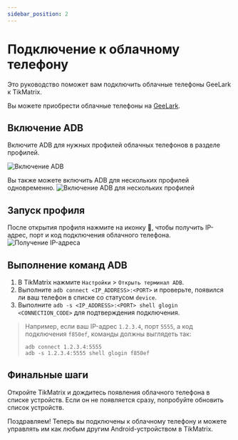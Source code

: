 ```yaml
---
sidebar_position: 2
---
```


# Подключение к облачному телефону

Это руководство поможет вам подключить облачные телефоны GeeLark к TikMatrix.

Вы можете приобрести облачные телефоны на [GeeLark](https://www.geelark.cn?invite_code=XHY6a8).

## Включение ADB

Включите ADB для нужных профилей облачных телефонов в разделе профилей.

![Включение ADB](https://help.geelark.com/image/https%3A%2F%2Fprod-files-secure.s3.us-west-2.amazonaws.com%2Fc87f1a52-907a-43da-882f-20d15212509c%2Fd55a7afd-f1b0-4b73-9a41-097b767c7c04%2Fimage.png?table=block&id=1600be7d-9e41-80d8-bb0e-d66fee7b0634&spaceId=c87f1a52-907a-43da-882f-20d15212509c&width=1420&userId=&cache=v2)

Вы также можете включить ADB для нескольких профилей одновременно.
![Включение ADB для нескольких профилей](https://help.geelark.com/image/https%3A%2F%2Fprod-files-secure.s3.us-west-2.amazonaws.com%2Fc87f1a52-907a-43da-882f-20d15212509c%2Fc8ce9814-5ecb-4820-890d-fb0283f98828%2Fimage.png?table=block&id=1600be7d-9e41-8019-a481-fc7436633b1c&spaceId=c87f1a52-907a-43da-882f-20d15212509c&width=1420&userId=&cache=v2)

## Запуск профиля

После открытия профиля нажмите на иконку 🔗, чтобы получить IP-адрес, порт и код подключения облачного телефона.
![Получение IP-адреса](https://help.geelark.com/image/https%3A%2F%2Fwww.geelark.com%2Fwp-content%2Fuploads%2F2024%2F08%2FAD_4nXe0yAiN8hsHzSuWrpwjU0TB51QP46iZ3U8KUI_1RmegLuQNz4Odzd0Y3mSGYrdsWVQ8pGfj_Rk_roMqqk9C_6zB6eW8RaGL-K_b8L0DyipS2hJAAULCl-K_s3vFbrU4p42lQMX-ggeonq9-Ep5nfBIJvo.jpg?table=block&id=1600be7d-9e41-8068-8714-ff1a70fffb58&spaceId=c87f1a52-907a-43da-882f-20d15212509c&width=1400&userId=&cache=v2)

## Выполнение команд ADB

1. В TikMatrix нажмите `Настройки` > `Открыть терминал ADB`.
2. Выполните `adb connect <IP_ADDRESS>:<PORT>` и проверьте, появился ли ваш телефон в списке со статусом `device`.
3. Выполните `adb -s <IP_ADDRESS>:<PORT> shell glogin <CONNECTION_CODE>` для подтверждения подключения.

> Например, если ваш IP-адрес `1.2.3.4`, порт `5555`, а код подключения `f850ef`, команды должны выглядеть так:
>
> ```shell
> adb connect 1.2.3.4:5555
> adb -s 1.2.3.4:5555 shell glogin f850ef
> ```

## Финальные шаги

Откройте TikMatrix и дождитесь появления облачного телефона в списке устройств. Если он не появляется сразу, попробуйте обновить список устройств.

Поздравляем! Теперь вы подключены к облачному телефону и можете управлять им как любым другим Android-устройством в TikMatrix.
